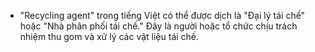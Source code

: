 
- "Recycling agent" trong tiếng Việt có thể được dịch là "Đại lý tái chế" hoặc "Nhà phân phối tái chế." Đây là người hoặc tổ chức chịu trách nhiệm thu gom và xử lý các vật liệu tái chế.
